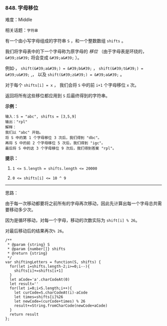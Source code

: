 ### 848. 字母移位

难度：Middle

相关话题：`字符串`

有一个由小写字母组成的字符串  `S` ，和一个整数数组  `shifts` 。



我们将字母表中的下一个字母称为原字母的 *移位* （由于字母表是环绕的，  `&#39;z&#39;` 将会变成 `&#39;a&#39;` ）。



例如&middot;， `shift(&#39;a&#39;) = &#39;b&#39;` ， `shift(&#39;t&#39;) = &#39;u&#39;` ,， 以及 `shift(&#39;z&#39;) = &#39;a&#39;` 。



对于每个 `shifts[i] = x` ， 我们会将  `S` 中的前 `i+1` 个字母移位 `x` 次。



返回将所有这些移位都应用到  `S`  后最终得到的字符串。



**示例：** 



```
输入：S = "abc", shifts = [3,5,9]
输出："rpl"
解释：
我们以 "abc" 开始。
将 S 中的第 1 个字母移位 3 次后，我们得到 "dbc"。
再将 S 中的前 2 个字母移位 5 次后，我们得到 "igc"。
最后将 S 中的这 3 个字母移位 9 次后，我们得到答案 "rpl"。
```


**提示：** 




1.  `1 <= S.length = shifts.length <= 20000` 

2.  `0 <= shifts[i] <= 10 ^ 9` 






-----

思路：

由于每一次移动都要将之前所有的字母再次移动，因此先计算出每一个字母总共需要移动多少次。

因为是循环移动，对每一个字母，移动的次数实际为 `shift[i] % 26`。

对最后移动后的结果再次`% 26`。



```
/**
 * @param {string} S
 * @param {number[]} shifts
 * @return {string}
 */
var shiftingLetters = function(S, shifts) {
  for(let i=shifts.length-2;i>=0;i--){
    shifts[i]+=shifts[i+1]
  }
  let aCode='a'.charCodeAt(0)
  let result=''
  for(let i=0;i<S.length;i++){
    let curCode=S.charCodeAt(i)-aCode
    let times=shifts[i]%26
    let newCode=(curCode+times) % 26
    result+=String.fromCharCode(newCode+aCode)
  }
  return result
};
```

